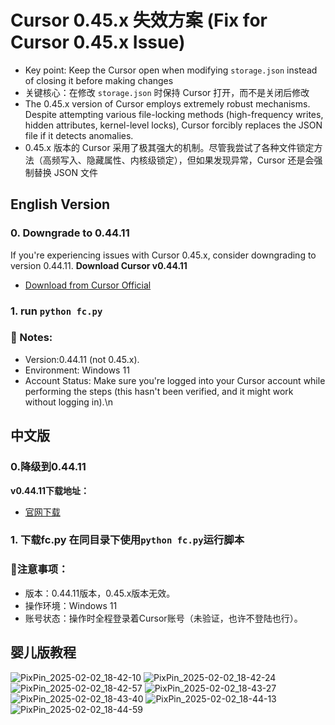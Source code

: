 # Cursor 0.45.x 失效方案 (Fix for Cursor 0.45.x Issue)
* Key point: Keep the Cursor open when modifying `storage.json` instead of closing it before making changes
* 关键核心：在修改 `storage.json` 时保持 Cursor 打开，而不是关闭后修改
* The 0.45.x version of Cursor employs extremely robust mechanisms. Despite attempting various file-locking methods (high-frequency writes, hidden attributes, kernel-level locks), Cursor forcibly replaces the JSON file if it detects anomalies. 
* 0.45.x 版本的 Cursor 采用了极其强大的机制。尽管我尝试了各种文件锁定方法（高频写入、隐藏属性、内核级锁定），但如果发现异常，Cursor 还是会强制替换 JSON 文件

## English Version
### 0. Downgrade to 0.44.11
If you're experiencing issues with Cursor 0.45.x, consider downgrading to version 0.44.11.
**Download Cursor v0.44.11**
- [Download from Cursor Official](https://downloader.cursor.sh/builds/250103fqxdt5u9z/windows/nsis/x64)

### 1.  run `python fc.py`

### 🚀 Notes:
- Version:0.44.11 (not 0.45.x).
- Environment: Windows 11
- Account Status: Make sure you're logged into your Cursor account while performing the steps (this hasn't been verified, and it might work without logging in).\n


## 中文版

### 0.降级到0.44.11
**v0.44.11下载地址：**
- [官网下载](https://downloader.cursor.sh/builds/250103fqxdt5u9z/windows/nsis/x64)

### 1. 下载fc.py  在同目录下使用`python fc.py`运行脚本

### 🚀注意事项：
- 版本：0.44.11版本，0.45.x版本无效。
- 操作环境：Windows 11
- 账号状态：操作时全程登录着Cursor账号（未验证，也许不登陆也行）。

## 婴儿版教程
![PixPin_2025-02-02_18-42-10](https://github.com/user-attachments/assets/6ad28092-a69e-4c6d-a1a5-65a088ab7cd8)
![PixPin_2025-02-02_18-42-24](https://github.com/user-attachments/assets/9f148f77-3386-4989-b241-5bd2d6623425)
![PixPin_2025-02-02_18-42-57](https://github.com/user-attachments/assets/089d42cf-069c-4df7-a0cc-6ddb9df5366a)
![PixPin_2025-02-02_18-43-27](https://github.com/user-attachments/assets/32f739cc-52cd-4b98-ab17-ec3d3002e01d)
![PixPin_2025-02-02_18-43-40](https://github.com/user-attachments/assets/ca1cb3cb-89cb-45a5-9777-aa314b20df60)
![PixPin_2025-02-02_18-44-13](https://github.com/user-attachments/assets/7c9f6b14-c82f-4001-b05b-12ea26436315)
![PixPin_2025-02-02_18-44-59](https://github.com/user-attachments/assets/87ea0fa0-ea07-439a-b640-4a6e3c600296)
